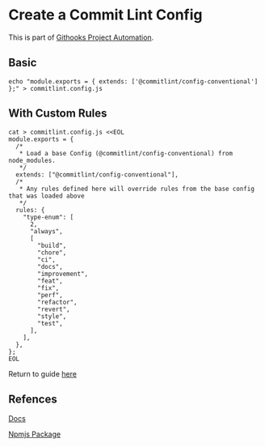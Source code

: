 # Create a Commit Lint Config

This is part of [Githooks Project Automation](./../githooks-project-automation.md).

## Basic
```
echo "module.exports = { extends: ['@commitlint/config-conventional'] };" > commitlint.config.js
```

## With Custom Rules

```
cat > commitlint.config.js <<EOL
module.exports = {
  /*
   * Load a base Config (@commitlint/config-conventional) from node_modules.
   */
  extends: ["@commitlint/config-conventional"],
  /*
   * Any rules defined here will override rules from the base config that was loaded above
   */
  rules: {
    "type-enum": [
      2,
      "always",
      [
        "build",
        "chore",
        "ci",
        "docs",
        "improvement",
        "feat",
        "fix",
        "perf",
        "refactor",
        "revert",
        "style",
        "test",
      ],
    ],
  },
};
EOL
```


Return to guide [here](./detailed-walkthrough.md#commit-lint)


## Refences

[Docs](https://commitlint.js.org/#/reference-rules)

[Npmjs Package](https://www.npmjs.com/package/@commitlint/config-conventional)

